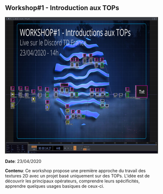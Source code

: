 ## Workshop#1  - Introduction aux TOPs

<p align="center">
<img src="https://github.com/superColson/td-learning/raw/master/workshop1_intro_to_tops/workshop1_annonce.jpg" alt="pvw image not found" width="720" height="450"/>
</p>



**Date**: 23/04/2020

**Contenu**: Ce workshop propose une première approche du travail des textures 2D avec un projet basé uniquement sur des TOPs. L'idée est de découvrir les principaux opérateurs, comprendre leurs spécificités, apprendre quelques usages basiques de ceux-ci. 
